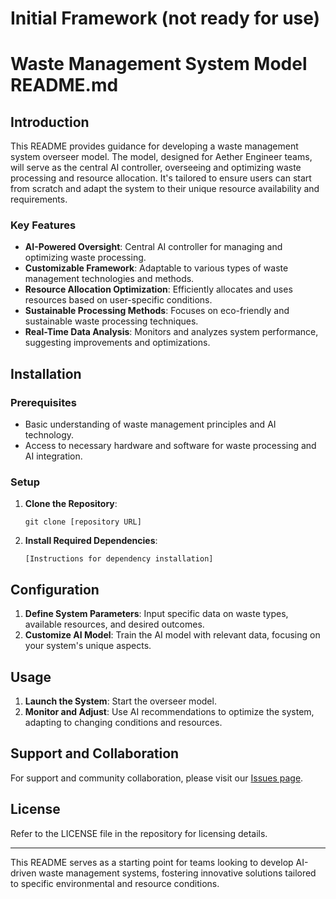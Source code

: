 # Initial Framework (not ready for use)

# Waste Management System Model README.md

## Introduction

This README provides guidance for developing a waste management system overseer model. The model, designed for Aether Engineer teams, will serve as the central AI controller, overseeing and optimizing waste processing and resource allocation. It's tailored to ensure users can start from scratch and adapt the system to their unique resource availability and requirements.

### Key Features

- **AI-Powered Oversight**: Central AI controller for managing and optimizing waste processing.
- **Customizable Framework**: Adaptable to various types of waste management technologies and methods.
- **Resource Allocation Optimization**: Efficiently allocates and uses resources based on user-specific conditions.
- **Sustainable Processing Methods**: Focuses on eco-friendly and sustainable waste processing techniques.
- **Real-Time Data Analysis**: Monitors and analyzes system performance, suggesting improvements and optimizations.

## Installation

### Prerequisites

- Basic understanding of waste management principles and AI technology.
- Access to necessary hardware and software for waste processing and AI integration.

### Setup

1. **Clone the Repository**:
   ```
   git clone [repository URL]
   ```
2. **Install Required Dependencies**:
   ```
   [Instructions for dependency installation]
   ```

## Configuration

1. **Define System Parameters**: Input specific data on waste types, available resources, and desired outcomes.
2. **Customize AI Model**: Train the AI model with relevant data, focusing on your system's unique aspects.

## Usage

1. **Launch the System**: Start the overseer model.
2. **Monitor and Adjust**: Use AI recommendations to optimize the system, adapting to changing conditions and resources.

## Support and Collaboration

For support and community collaboration, please visit our [Issues page](https://github.com/link-to-issues-page).

## License

Refer to the LICENSE file in the repository for licensing details.

---

This README serves as a starting point for teams looking to develop AI-driven waste management systems, fostering innovative solutions tailored to specific environmental and resource conditions.
